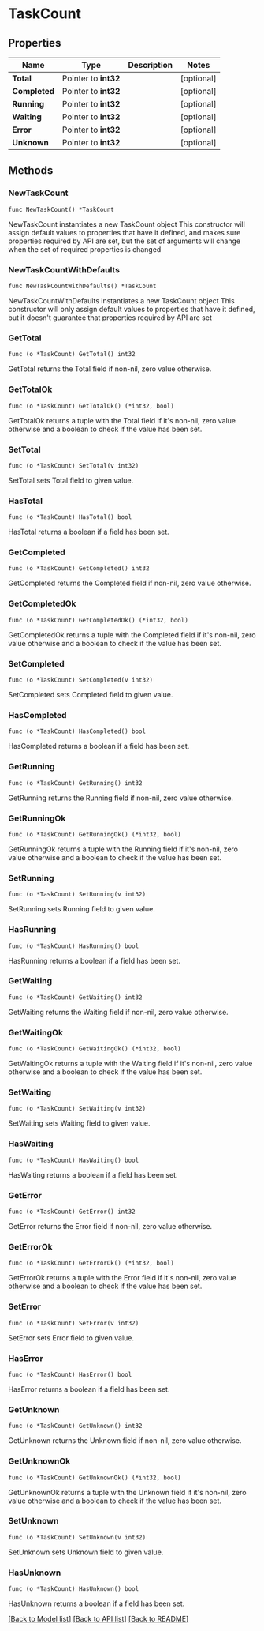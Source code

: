 # TaskCount

## Properties

Name | Type | Description | Notes
------------ | ------------- | ------------- | -------------
**Total** | Pointer to **int32** |  | [optional] 
**Completed** | Pointer to **int32** |  | [optional] 
**Running** | Pointer to **int32** |  | [optional] 
**Waiting** | Pointer to **int32** |  | [optional] 
**Error** | Pointer to **int32** |  | [optional] 
**Unknown** | Pointer to **int32** |  | [optional] 

## Methods

### NewTaskCount

`func NewTaskCount() *TaskCount`

NewTaskCount instantiates a new TaskCount object
This constructor will assign default values to properties that have it defined,
and makes sure properties required by API are set, but the set of arguments
will change when the set of required properties is changed

### NewTaskCountWithDefaults

`func NewTaskCountWithDefaults() *TaskCount`

NewTaskCountWithDefaults instantiates a new TaskCount object
This constructor will only assign default values to properties that have it defined,
but it doesn't guarantee that properties required by API are set

### GetTotal

`func (o *TaskCount) GetTotal() int32`

GetTotal returns the Total field if non-nil, zero value otherwise.

### GetTotalOk

`func (o *TaskCount) GetTotalOk() (*int32, bool)`

GetTotalOk returns a tuple with the Total field if it's non-nil, zero value otherwise
and a boolean to check if the value has been set.

### SetTotal

`func (o *TaskCount) SetTotal(v int32)`

SetTotal sets Total field to given value.

### HasTotal

`func (o *TaskCount) HasTotal() bool`

HasTotal returns a boolean if a field has been set.

### GetCompleted

`func (o *TaskCount) GetCompleted() int32`

GetCompleted returns the Completed field if non-nil, zero value otherwise.

### GetCompletedOk

`func (o *TaskCount) GetCompletedOk() (*int32, bool)`

GetCompletedOk returns a tuple with the Completed field if it's non-nil, zero value otherwise
and a boolean to check if the value has been set.

### SetCompleted

`func (o *TaskCount) SetCompleted(v int32)`

SetCompleted sets Completed field to given value.

### HasCompleted

`func (o *TaskCount) HasCompleted() bool`

HasCompleted returns a boolean if a field has been set.

### GetRunning

`func (o *TaskCount) GetRunning() int32`

GetRunning returns the Running field if non-nil, zero value otherwise.

### GetRunningOk

`func (o *TaskCount) GetRunningOk() (*int32, bool)`

GetRunningOk returns a tuple with the Running field if it's non-nil, zero value otherwise
and a boolean to check if the value has been set.

### SetRunning

`func (o *TaskCount) SetRunning(v int32)`

SetRunning sets Running field to given value.

### HasRunning

`func (o *TaskCount) HasRunning() bool`

HasRunning returns a boolean if a field has been set.

### GetWaiting

`func (o *TaskCount) GetWaiting() int32`

GetWaiting returns the Waiting field if non-nil, zero value otherwise.

### GetWaitingOk

`func (o *TaskCount) GetWaitingOk() (*int32, bool)`

GetWaitingOk returns a tuple with the Waiting field if it's non-nil, zero value otherwise
and a boolean to check if the value has been set.

### SetWaiting

`func (o *TaskCount) SetWaiting(v int32)`

SetWaiting sets Waiting field to given value.

### HasWaiting

`func (o *TaskCount) HasWaiting() bool`

HasWaiting returns a boolean if a field has been set.

### GetError

`func (o *TaskCount) GetError() int32`

GetError returns the Error field if non-nil, zero value otherwise.

### GetErrorOk

`func (o *TaskCount) GetErrorOk() (*int32, bool)`

GetErrorOk returns a tuple with the Error field if it's non-nil, zero value otherwise
and a boolean to check if the value has been set.

### SetError

`func (o *TaskCount) SetError(v int32)`

SetError sets Error field to given value.

### HasError

`func (o *TaskCount) HasError() bool`

HasError returns a boolean if a field has been set.

### GetUnknown

`func (o *TaskCount) GetUnknown() int32`

GetUnknown returns the Unknown field if non-nil, zero value otherwise.

### GetUnknownOk

`func (o *TaskCount) GetUnknownOk() (*int32, bool)`

GetUnknownOk returns a tuple with the Unknown field if it's non-nil, zero value otherwise
and a boolean to check if the value has been set.

### SetUnknown

`func (o *TaskCount) SetUnknown(v int32)`

SetUnknown sets Unknown field to given value.

### HasUnknown

`func (o *TaskCount) HasUnknown() bool`

HasUnknown returns a boolean if a field has been set.


[[Back to Model list]](../README.md#documentation-for-models) [[Back to API list]](../README.md#documentation-for-api-endpoints) [[Back to README]](../README.md)


